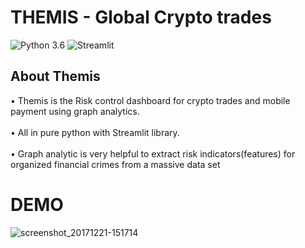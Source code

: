 # THEMIS - Global Crypto trades
![Python 3.6](https://img.shields.io/badge/Python-3.6-brightgreen.svg) ![Streamlit](https://img.shields.io/badge/Streamlit-Library-orange.svg)<br>

## About Themis
• Themis is the Risk control dashboard for crypto trades and mobile payment using graph analytics.
<br/>  
• All in pure python with Streamlit library.
<br/>  
• Graph analytic is very helpful to extract risk indicators(features) for organized financial crimes from a massive data set<br/>
  

DEMO
==========

![screenshot_20171221-151714](abc.gif)
